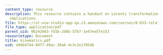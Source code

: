 ```yaml
---
content_type: resource
description: This resource contains a handout on Lorentz transformations toolbox and
  implications.
file: https://ol-ocw-studio-app-qa.s3.amazonaws.com/courses/8-033-relativity-fall-2006/d46b9744097749ac38a64c3c2e170546_kinematics.pdf
file_type: application/pdf
parent_uid: 06242663-fd1b-2d8b-57b7-1e47ee57e153
resourcetype: Document
title: kinematics.pdf
uid: d46b9744-0977-49ac-38a6-4c3c2e170546
---
```


